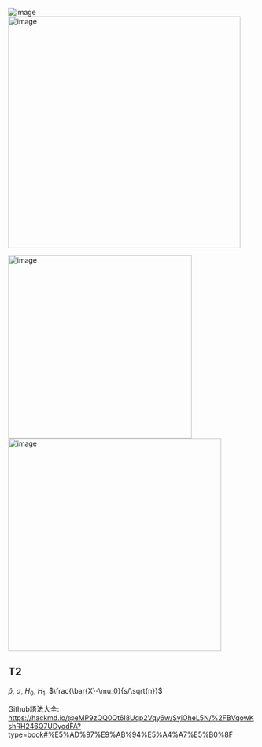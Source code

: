 ![image](https://github.com/user-attachments/assets/b2d8f278-1e01-49e9-afe8-91a20ad3878f)
<img width="472" alt="image" src="https://github.com/user-attachments/assets/4efd61e8-db23-43c0-8730-ae85efb16fc1">




<img width="373" alt="image" src="https://github.com/user-attachments/assets/8bc6b645-71bd-4c75-9240-d6e13158742b">







<img width="433" alt="image" src="https://github.com/user-attachments/assets/6ac854d0-b5bc-49fe-8620-54ff5183c3f1">


## T2

$\hat{p}$, $\alpha$, $H_0$, $H_1$, $\frac{\bar{X}-\mu_0}{s/\sqrt{n}}$





Github語法大全:
https://hackmd.io/@eMP9zQQ0Qt6I8Uqp2Vqy6w/SyiOheL5N/%2FBVqowKshRH246Q7UDyodFA?type=book#%E5%AD%97%E9%AB%94%E5%A4%A7%E5%B0%8F

